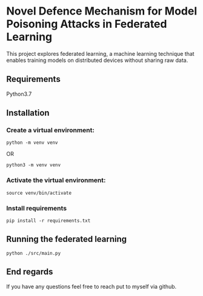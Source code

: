 # Novel Defence Mechanism for Model Poisoning Attacks in Federated Learning

This project explores federated learning, a machine learning technique that enables training models on distributed devices without sharing raw data.

## Requirements
Python3.7

## Installation
### Create a virtual environment:

```
python -m venv venv
```
OR
```
python3 -m venv venv
```

### Activate the virtual environment:
```
source venv/bin/activate
```

### Install requirements
```
pip install -r requirements.txt
```

## Running the federated learning
```
python ./src/main.py
```

## End regards
If you have any questions feel free to reach put to myself via github.
